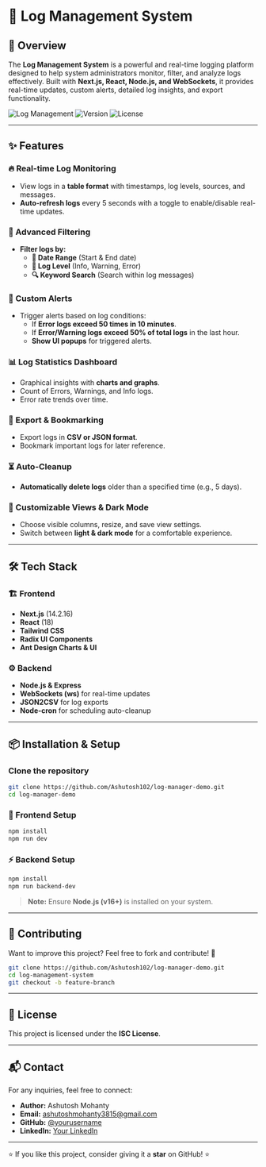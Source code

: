 # 📜 Log Management System

## 🚀 Overview
The **Log Management System** is a powerful and real-time logging platform designed to help system administrators monitor, filter, and analyze logs effectively. Built with **Next.js, React, Node.js, and WebSockets**, it provides real-time updates, custom alerts, detailed log insights, and export functionality.

![Log Management](https://img.shields.io/badge/Log%20Management-RealTime-blue.svg) ![Version](https://img.shields.io/badge/Version-1.0-green) ![License](https://img.shields.io/badge/License-ISC-orange)

---

## ✨ Features

### 🔥 Real-time Log Monitoring
- View logs in a **table format** with timestamps, log levels, sources, and messages.
- **Auto-refresh logs** every 5 seconds with a toggle to enable/disable real-time updates.

### 🔎 Advanced Filtering
- **Filter logs by:**
  - **📅 Date Range** (Start & End date)
  - **📌 Log Level** (Info, Warning, Error)
  - **🔍 Keyword Search** (Search within log messages)

### 🚨 Custom Alerts
- Trigger alerts based on log conditions:
  - If **Error logs exceed 50 times in 10 minutes**.
  - If **Error/Warning logs exceed 50% of total logs** in the last hour.
  - **Show UI popups** for triggered alerts.

### 📊 Log Statistics Dashboard
- Graphical insights with **charts and graphs**.
- Count of Errors, Warnings, and Info logs.
- Error rate trends over time.

### 📁 Export & Bookmarking
- Export logs in **CSV or JSON format**.
- Bookmark important logs for later reference.

### ⏳ Auto-Cleanup
- **Automatically delete logs** older than a specified time (e.g., 5 days).

### 🎨 Customizable Views & Dark Mode
- Choose visible columns, resize, and save view settings.
- Switch between **light & dark mode** for a comfortable experience.

---

## 🛠️ Tech Stack

### 🏗 Frontend
- **Next.js** (14.2.16)
- **React** (18)
- **Tailwind CSS**
- **Radix UI Components**
- **Ant Design Charts & UI**

### ⚙ Backend
- **Node.js & Express**
- **WebSockets (ws)** for real-time updates
- **JSON2CSV** for log exports
- **Node-cron** for scheduling auto-cleanup

---

## 📦 Installation & Setup

### Clone the repository
```sh
git clone https://github.com/Ashutosh102/log-manager-demo.git
cd log-manager-demo
```

### 🔧 Frontend Setup
```sh
npm install
npm run dev
```

### ⚡ Backend Setup
```sh
npm install
npm run backend-dev
```

> **Note:** Ensure **Node.js (v16+)** is installed on your system.

---


## 🤝 Contributing
Want to improve this project? Feel free to fork and contribute! 🚀

```sh
git clone https://github.com/Ashutosh102/log-manager-demo.git
cd log-management-system
git checkout -b feature-branch
```

---

## 📜 License
This project is licensed under the **ISC License**.

---

## 📬 Contact
For any inquiries, feel free to connect:
- **Author:** Ashutosh Mohanty  
- **Email:** ashutoshmohanty3815@gmail.com  
- **GitHub:** [@yourusername](https://github.com/Ashutosh102)  
- **LinkedIn:** [Your LinkedIn](https://linkedin.com/in/devashu)

---

⭐ If you like this project, consider giving it a **star** on GitHub! ⭐


